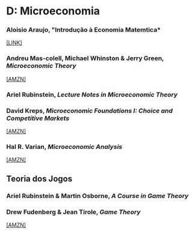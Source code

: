 # D:	Microeconomia

### Aloisio Araujo, "Introdução à Economia Matemtica*

[[LINK]](https://impa.br/publicacoes/publicacoes/)

### Andreu Mas-colell, Michael Whinston & Jerry Green, *Microeconomic Theory*

[[AMZN]](https://www.amazon.com.br/Microeconomic-Theory-Andreu-Mas-Colell/dp/0195073401)

### Ariel Rubinstein, *Lecture Notes in Microeconomic Theory*

### David Kreps, *Microeconomic Foundations I: Choice and Competitive Markets*

[[AMZN]](https://www.amazon.com.br/Microeconomic-Foundations-Choice-Competitive-Markets/dp/0691155836)

### Hal R. Varian, *Microeconomic Analysis*

[[AMZN]](https://www.amazon.com.br/Microeconomic-Analysis-Hal-R-Varian/dp/0393957357/)

## Teoria dos Jogos

### Ariel Rubinstein & Martin Osborne, *A Course in Game Theory*

### Drew Fudenberg & Jean Tirole, *Game Theory*

[[AMZN]](https://www.amazon.com.br/Game-Theory-Drew-Fudenberg/dp/0262061414)
